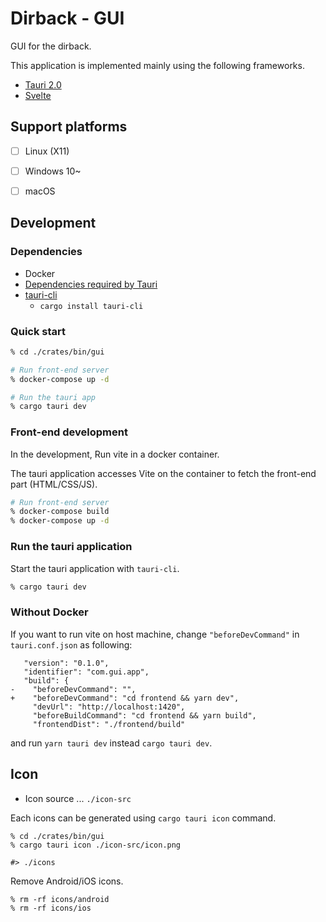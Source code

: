 Dirback - GUI
=============

GUI for the dirback.

This application is implemented mainly using the following frameworks.

- [Tauri 2.0](https://v2.tauri.app/)
- [Svelte](https://svelte.dev/)


## Support platforms
- [ ] Linux (X11)
- [ ] Windows 10~
- [ ] macOS



## Development
### Dependencies
- Docker
- [Dependencies required by Tauri](https://v2.tauri.app/start/prerequisites/#system-dependencies)
- [tauri-cli](https://v2.tauri.app/ja/reference/cli/)
  - `cargo install tauri-cli`


### Quick start
```sh
% cd ./crates/bin/gui

# Run front-end server
% docker-compose up -d

# Run the tauri app
% cargo tauri dev
```


### Front-end development
In the development, Run vite in a docker container.

The tauri application accesses Vite on the container
to fetch the front-end part (HTML/CSS/JS).

```sh
# Run front-end server
% docker-compose build
% docker-compose up -d
```


### Run the tauri application
Start the tauri application with `tauri-cli`.

```sh
% cargo tauri dev
```


### Without Docker
If you want to run vite on host machine,
change `"beforeDevCommand"` in `tauri.conf.json` as following:

```
   "version": "0.1.0",
   "identifier": "com.gui.app",
   "build": {
-    "beforeDevCommand": "",
+    "beforeDevCommand": "cd frontend && yarn dev",
     "devUrl": "http://localhost:1420",
     "beforeBuildCommand": "cd frontend && yarn build",
     "frontendDist": "./frontend/build"
```

and run `yarn tauri dev` instead `cargo tauri dev`.


## Icon
- Icon source ... `./icon-src`

Each icons can be generated using `cargo tauri icon` command.

```
% cd ./crates/bin/gui
% cargo tauri icon ./icon-src/icon.png

#> ./icons
```

Remove Android/iOS icons.

```
% rm -rf icons/android
% rm -rf icons/ios
```





